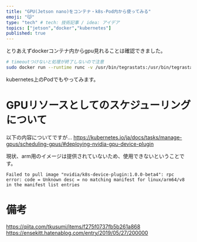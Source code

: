```yaml
---
title: "GPU(Jetson nano)をコンテナ・k8s-Pod内から使ってみる"
emoji: "😽"
type: "tech" # tech: 技術記事 / idea: アイデア
topics: ["jetson","docker","kubernetes"]
published: true
---
```


とりあえずdockerコンテナ内からgpu見れることは確認できました。  
```sh
# timeoutつけないと処理が終了しないので注意
sudo docker run --runtime runc -v /usr/bin/tegrastats:/usr/bin/tegrastats --rm -it ubuntu:20.04 timeout 10 tegrastats
```

kubernetes上のPodでもやってみます。  

# GPUリソースとしてのスケジューリングについて
以下の内容についてですが... 
https://kubernetes.io/ja/docs/tasks/manage-gpus/scheduling-gpus/#deploying-nvidia-gpu-device-plugin  

現状、arm用のイメージは提供されていないため、使用できないということです。  
```
Failed to pull image "nvidia/k8s-device-plugin:1.0.0-beta4": rpc error: code = Unknown desc = no matching manifest for linux/arm64/v8 in the manifest list entries
```

# 備考

https://qiita.com/tkusumi/items/f275f0737fb5b261a868
https://ensekitt.hatenablog.com/entry/2019/05/27/200000